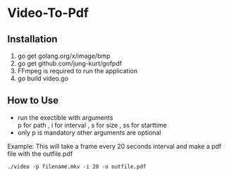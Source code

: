 # Video-To-Pdf

 ## Installation
1. go get golang.org/x/image/bmp
2. go get github.com/jung-kurt/gofpdf
3. FFmpeg is required to run the application
4. go build video.go

## How to Use
- run the exectible with arguments <br>
<nbsp><nbsp><nbsp><nbsp>p for path , i for interval , s for size , ss for starttime
- only p is mandatory other arguments are optional
  
Example: This will take a frame every 20 seconds interval and make a pdf file with the outfile.pdf
```
./video -p filename.mkv -i 20 -o outfile.pdf
```
